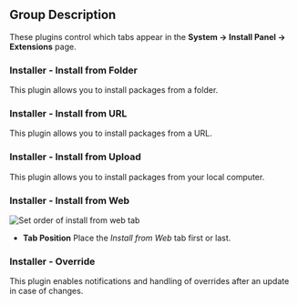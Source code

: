<!-- Filename: Chunk4x:Extensions_Plugin_Manager_Edit_Installer_Group / Display title: Installer Group -->

## Group Description

These plugins control which tabs appear in the **System → Install Panel → Extensions** page.

### Installer - Install from Folder

This plugin allows you to install packages from a folder.

### Installer - Install from URL

This plugin allows you to install packages from a URL.

### Installer - Install from Upload

This plugin allows you to install packages from your local computer.

### Installer - Install from Web

![Set order of install from web tab](../../../en/images/plugins/plugin-group-installer-install-from-web-order.png)

- **Tab Position** Place the *Install from Web* tab first or last.

### Installer - Override

This plugin enables notifications and handling of overrides after an update in case of changes.


